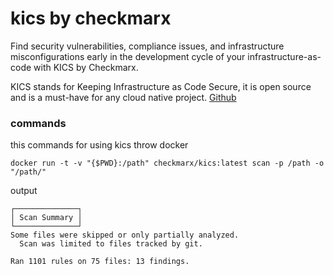 # kics by checkmarx 
Find security vulnerabilities, compliance issues, and infrastructure misconfigurations 
early in the development cycle of your infrastructure-as-code with KICS by Checkmarx.

KICS stands for Keeping Infrastructure as Code Secure, it is open source and is a must-have for any cloud native project.
[Github](https://github.com/Checkmarx/kics)

### commands
this commands  for using kics throw docker
```
docker run -t -v "{$PWD}:/path" checkmarx/kics:latest scan -p /path -o "/path/"
```

output
```text
┌──────────────┐
│ Scan Summary │
└──────────────┘
Some files were skipped or only partially analyzed.
  Scan was limited to files tracked by git.

Ran 1101 rules on 75 files: 13 findings.
```